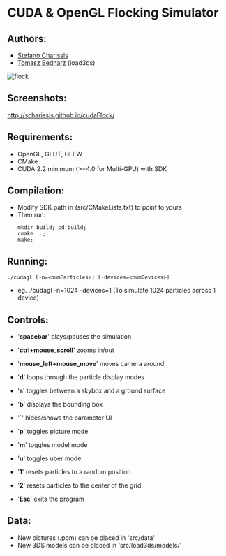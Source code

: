 CUDA & OpenGL Flocking Simulator
=

## Authors:
+ [Stefano Charissis](https://github.com/scharissis)
+ [Tomasz Bednarz](https://github.com/tomaszbednarz) (load3ds)

![flock](http://imgur.com/N38RlAs.jpg)

## Screenshots:
http://scharissis.github.io/cudaFlock/

## Requirements:
- OpenGL, GLUT, GLEW
- CMake
- CUDA 2.2 minimum (>=4.0 for Multi-GPU) with SDK

## Compilation:
- Modify SDK path in (src/CMakeLists.txt) to point to yours
- Then run:
	```
	mkdir build; cd build;
	cmake ..;	
	make;
	```

## Running:
`./cudagl [-n=<numParticles>] [-devices=<numDevices>]`
- eg. ./cudagl -n=1024 -devices=1 (To simulate 1024 particles across 1 device)
	
## Controls:
- '<b>spacebar</b>' plays/pauses the simulation
- '<b>ctrl+mouse_scroll</b>' zooms in/out
- '<b>mouse_left+mouse_move</b>' moves camera around

- '<b>d</b>' loops through the particle display modes
- '<b>s</b>' toggles between a skybox and a ground surface
- '<b>b</b>' displays the bounding box
- '<b>`</b>' hides/shows the parameter UI

- '<b>p</b>' toggles picture mode
- '<b>m</b>' toggles model mode
- '<b>u</b>' toggles uber mode

- '<b>1</b>' resets particles to a random position
- '<b>2</b>' resets particles to the center of the grid

- '<b>Esc</b>' exits the program

## Data:
- New pictures (.ppm) can be placed in 'src/data'
- New 3DS models can be placed in 'src/load3ds/models/'
